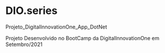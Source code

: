 # DIO.series
 Projeto_DigitalInnovationOne_App_DotNet

Projeto Desenvolvido no BootCamp da DigitalInnovationOne em Setembro/2021
